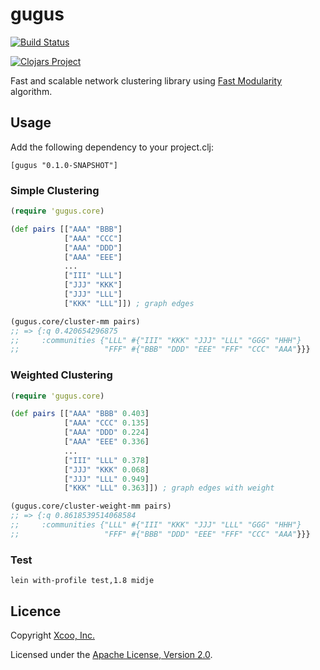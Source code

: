 # gugus

[![Build Status](https://travis-ci.org/xcoo/gugus.svg?branch=master)](https://travis-ci.org/xcoo/gugus)

[![Clojars Project](https://img.shields.io/clojars/v/gugus.svg)](https://clojars.org/gugus)

Fast and scalable network clustering library using [Fast Modularity](http://www.cs.unm.edu/~aaron/research/fastmodularity.htm) algorithm.

## Usage

Add the following dependency to your project.clj:

```
[gugus "0.1.0-SNAPSHOT"]
```

### Simple Clustering

```clojure
(require 'gugus.core)

(def pairs [["AAA" "BBB"]
            ["AAA" "CCC"]
            ["AAA" "DDD"]
            ["AAA" "EEE"]
            ...
            ["III" "LLL"]
            ["JJJ" "KKK"]
            ["JJJ" "LLL"]
            ["KKK" "LLL"]]) ; graph edges

(gugus.core/cluster-mm pairs)
;; => {:q 0.420654296875
;;     :communities {"LLL" #{"III" "KKK" "JJJ" "LLL" "GGG" "HHH"}
;;                   "FFF" #{"BBB" "DDD" "EEE" "FFF" "CCC" "AAA"}}}
```

### Weighted Clustering

```clojure
(require 'gugus.core)

(def pairs [["AAA" "BBB" 0.403]
            ["AAA" "CCC" 0.135]
            ["AAA" "DDD" 0.224]
            ["AAA" "EEE" 0.336]
            ...
            ["III" "LLL" 0.378]
            ["JJJ" "KKK" 0.068]
            ["JJJ" "LLL" 0.949]
            ["KKK" "LLL" 0.363]]) ; graph edges with weight

(gugus.core/cluster-weight-mm pairs)
;; => {:q 0.8618539514068584
;;     :communities {"LLL" #{"III" "KKK" "JJJ" "LLL" "GGG" "HHH"}
;;                   "FFF" #{"BBB" "DDD" "EEE" "FFF" "CCC" "AAA"}}}
```

### Test

```shell
lein with-profile test,1.8 midje
```

## Licence

Copyright [Xcoo, Inc.][xcoo.jp]

Licensed under the [Apache License, Version 2.0][apache-license-2.0].

[xcoo.jp]: https://xcoo.jp
[apache-license-2.0]: http://www.apache.org/licenses/LICENSE-2.0.html
